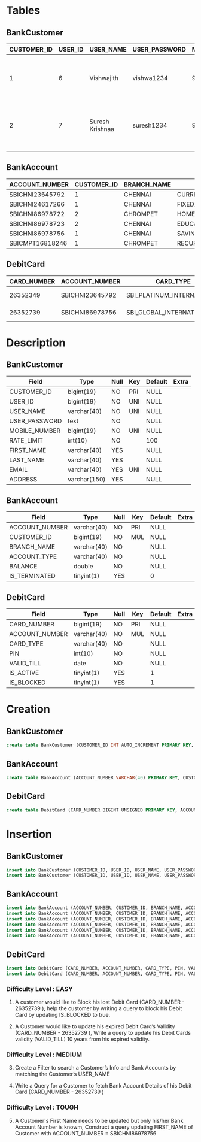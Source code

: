 # Tables

## BankCustomer

| CUSTOMER_ID | USER_ID | USER_NAME       | USER_PASSWORD | MOBILE_NUMBER | RATE_LIMIT | FIRST_NAME | LAST_NAME | EMAIL                   | ADDRESS                                                             |
| ----------- | ------- | --------------- | ------------- | ------------- | ---------- | ---------- | --------- | ----------------------- | ------------------------------------------------------------------- |
| 1           | 6       | Vishwajith      | vishwa1234    | 9087269921    | 100        | Vishwajith | V         | vishwajith567@gmail.com | Plot no 24 Ramalinga 1st StrretShanthi nekethan colony Thoraipakkam |
| 2           | 7       | Suresh Krishnaa | suresh1234    | 9940419139    | 120        | Suresh     | Krishnaa  | shyrams1346@gmail.com   | 4/20 YADAVAL STREET KADAPERI WEST TAMBARAM                          |
|             |

## BankAccount

| ACCOUNT_NUMBER  | CUSTOMER_ID | BRANCH_NAME | ACCOUNT_TYPE              | BALANCE | IS_TERMINATED |
| --------------- | ----------- | ----------- | ------------------------- | ------- | ------------- |
| SBICHNI23645792 | 1           | CHENNAI     | CURRENT_ACCOUNT           | 3300    | 0             |
| SBICHNI24617266 | 1           | CHENNAI     | FIXED_DEPOSIT_ACCOUNT     | 40000   | 0             |
| SBICHNI86978722 | 2           | CHROMPET    | HOME_LOAN_ACCOUNT         | 300000  | 0             |
| SBICHNI86978723 | 2           | CHENNAI     | EDUCATION_LOAN_ACCOUNT    | 120000  | 0             |
| SBICHNI86978756 | 1           | CHENNAI     | SAVINGS_ACCOUNT           | 3000    | 0             |
| SBICMPT16818246 | 1           | CHROMPET    | RECURRING_DEPOSIT_ACCOUNT | 0       | 0             |

## DebitCard

| CARD_NUMBER | ACCOUNT_NUMBER  | CARD_TYPE                  | PIN  | VALID_TILL | IS_ACTIVE | IS_BLOCKED |
| ----------- | --------------- | -------------------------- | ---- | ---------- | --------- | ---------- |
| 26352349    | SBICHNI23645792 | SBI_PLATINUM_INTERNATIONAL | 1285 | 2021-04-30 | 1         | 0          |
| 26352739    | SBICHNI86978756 | SBI_GLOBAL_INTERNATIONAL   | 4389 | 2021-08-23 | 1         | 0          |

# Description

## BankCustomer

| Field         | Type         | Null | Key | Default | Extra |
| ------------- | ------------ | ---- | --- | ------- | ----- |
| CUSTOMER_ID   | bigint(19)   | NO   | PRI | NULL    |       |
| USER_ID       | bigint(19)   | NO   | UNI | NULL    |       |
| USER_NAME     | varchar(40)  | NO   | UNI | NULL    |       |
| USER_PASSWORD | text         | NO   |     | NULL    |       |
| MOBILE_NUMBER | bigint(19)   | NO   | UNI | NULL    |       |
| RATE_LIMIT    | int(10)      | NO   |     | 100     |       |
| FIRST_NAME    | varchar(40)  | YES  |     | NULL    |       |
| LAST_NAME     | varchar(40)  | YES  |     | NULL    |       |
| EMAIL         | varchar(40)  | YES  | UNI | NULL    |       |
| ADDRESS       | varchar(150) | YES  |     | NULL    |       |

## BankAccount

| Field          | Type        | Null | Key | Default | Extra |
| -------------- | ----------- | ---- | --- | ------- | ----- |
| ACCOUNT_NUMBER | varchar(40) | NO   | PRI | NULL    |       |
| CUSTOMER_ID    | bigint(19)  | NO   | MUL | NULL    |       |
| BRANCH_NAME    | varchar(40) | NO   |     | NULL    |       |
| ACCOUNT_TYPE   | varchar(40) | NO   |     | NULL    |       |
| BALANCE        | double      | NO   |     | NULL    |       |
| IS_TERMINATED  | tinyint(1)  | YES  |     | 0       |       |

## DebitCard

| Field          | Type        | Null | Key | Default | Extra |
| -------------- | ----------- | ---- | --- | ------- | ----- |
| CARD_NUMBER    | bigint(19)  | NO   | PRI | NULL    |       |
| ACCOUNT_NUMBER | varchar(40) | NO   | MUL | NULL    |       |
| CARD_TYPE      | varchar(40) | NO   |     | NULL    |       |
| PIN            | int(10)     | NO   |     | NULL    |       |
| VALID_TILL     | date        | NO   |     | NULL    |       |
| IS_ACTIVE      | tinyint(1)  | YES  |     | 1       |       |
| IS_BLOCKED     | tinyint(1)  | YES  |     | 1       |       |

# Creation

## BankCustomer

```sql
create table BankCustomer (CUSTOMER_ID INT AUTO_INCREMENT PRIMARY KEY, USER_ID INT NOT NULL UNIQUE, USER_NAME VARCHAR(40) UNIQUE NOT NULL, USER_PASSWORD VARCHAR(300), MOBILE_NUMBER BIGINT UNSIGNED UNIQUE NOT NULL,  RATE_LIMIT INT NOT NULL DEFAULT 100, FIRST_NAME VARCHAR(40), LAST_NAME VARCHAR(40), EMAIL VARCHAR(40) UNIQUE NOT NULL, ADDRESS VARCHAR(150));
```

## BankAccount

```sql
create table BankAccount (ACCOUNT_NUMBER VARCHAR(40) PRIMARY KEY, CUSTOMER_ID INT, BRANCH_NAME VARCHAR(40), ACCOUNT_TYPE VARCHAR(40), BALANCE DOUBLE, IS_TERMINATED BIT(1) DEFAULT false, CONSTRAINT fk_account FOREIGN KEY (CUSTOMER_ID) REFERENCES BankCustomer(CUSTOMER_ID) ON DELETE SET NULL);
```

## DebitCard

```sql
create table DebitCard (CARD_NUMBER BIGINT UNSIGNED PRIMARY KEY, ACCOUNT_NUMBER VARCHAR(40), CARD_TYPE,VARCHAR(40) NOT NULL, PIN INT, VALID_TILL DATE, IS_ACTIVE BIT(1), IS_BLOCKED BIT(1), CONSTRAINT fk_debit_card FOREIGN KEY (ACCOUNT_NUMBER) REFERENCES BankAccount(ACCOUNT_NUMBER));
```

# Insertion

## BankCustomer

```sql
insert into BankCustomer (CUSTOMER_ID, USER_ID, USER_NAME, USER_PASSWORD, MOBILE_NUMBER, RATE_LIMIT, FIRST_NAME, LAST_NAME, EMAIL, ADDRESS) values(1, 6, 'Vishwajith', 'vishwa1234', 9087269921, 100, 'Vishwajith', 'V', 'vishwajith567@gmail.com', 'Plot no 24 Ramalinga 1st StrretShanthi nekethan colony Thoraipakkam');
insert into BankCustomer (CUSTOMER_ID, USER_ID, USER_NAME, USER_PASSWORD, MOBILE_NUMBER, RATE_LIMIT, FIRST_NAME, LAST_NAME, EMAIL, ADDRESS) values(2, 7, 'Suresh Krishnaa', 'suresh1234', 9940419139, 120, 'Suresh', 'Krishnaa', 'shyrams1346@gmail.com', '4/20 YADAVAL STREET KADAPERI WEST TAMBARAM');
```

## BankAccount

```sql
insert into BankAccount (ACCOUNT_NUMBER, CUSTOMER_ID, BRANCH_NAME, ACCOUNT_TYPE, BALANCE, IS_TERMINATED) values('SBICHNI23645792', 1, 'CHENNAI', 'CURRENT_ACCOUNT', 3300, 0);
insert into BankAccount (ACCOUNT_NUMBER, CUSTOMER_ID, BRANCH_NAME, ACCOUNT_TYPE, BALANCE, IS_TERMINATED) values('SBICHNI24617266', 1, 'CHENNAI', 'FIXED_DEPOSIT_ACCOUNT', 40000, 0);
insert into BankAccount (ACCOUNT_NUMBER, CUSTOMER_ID, BRANCH_NAME, ACCOUNT_TYPE, BALANCE, IS_TERMINATED) values('SBICHNI86978722', 2, 'CHROMPET', 'HOME_LOAN_ACCOUNT', 300000, 0);
insert into BankAccount (ACCOUNT_NUMBER, CUSTOMER_ID, BRANCH_NAME, ACCOUNT_TYPE, BALANCE, IS_TERMINATED) values('SBICHNI86978723', 2, 'CHENNAI', 'EDUCATION_LOAN_ACCOUNT', 120000, 0);
insert into BankAccount (ACCOUNT_NUMBER, CUSTOMER_ID, BRANCH_NAME, ACCOUNT_TYPE, BALANCE, IS_TERMINATED) values('SBICHNI86978756' , 1, 'CHENNAI', 'SAVINGS_ACCOUNT', 3000, 0);
insert into BankAccount (ACCOUNT_NUMBER, CUSTOMER_ID, BRANCH_NAME, ACCOUNT_TYPE, BALANCE, IS_TERMINATED) values('SBICMPT16818246', 1, 'CHROMPET', 'RECURRING_DEPOSIT_ACCOUNT', 0, 0);
```

## DebitCard

```sql
insert into DebitCard (CARD_NUMBER, ACCOUNT_NUMBER, CARD_TYPE, PIN, VALID_TILL, IS_ACTIVE, IS_BLOCKED) values(26352349, 'SBICHNI23645792', 'SBI_PLATINUM_INTERNATIONAL', 1285, '2021-04-30', 1, 0);
insert into DebitCard (CARD_NUMBER, ACCOUNT_NUMBER, CARD_TYPE, PIN, VALID_TILL, IS_ACTIVE, IS_BLOCKED) values( 26352739, 'SBICHNI86978756', 'SBI_GLOBAL_INTERNATIONAL', 4389, '2021-08-23', 1, 0);
```

### Difficulty Level : EASY

1. A customer would like to Block his lost Debit Card (CARD_NUMBER - 26352739 ), help the customer by writing a query to block his Debit Card by updating IS_BLOCKED to true.

2. A Customer would like to update his expired Debit Card’s Validity (CARD_NUMBER - 26352739 ), Write a query to update his Debit Cards validity (VALID_TILL) 10 years from his expired validity.

### Difficulty Level : MEDIUM

3. Create a Filter to search a Customer’s Info and Bank Accounts by matching the Customer’s USER_NAME

4. Write a Query for a Customer to fetch Bank Account Details of his Debit Card (CARD_NUMBER - 26352739 )

### Difficulty Level : TOUGH

5. A Customer's First Name needs to be updated but only his/her Bank Account Number is knowm, Construct a query updating FIRST_NAME of Customer with ACCOUNT_NUMBER = SBICHNI86978756

